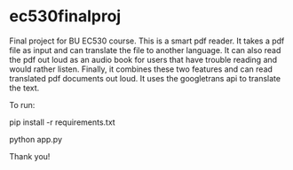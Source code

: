 # ec530finalproj

Final project for BU EC530 course. This is a smart pdf reader. It takes a pdf file as input and can translate the file to another language. It can also read the pdf out loud as an audio book for users that have trouble reading and would rather listen. Finally, it combines these two features and can read translated pdf documents out loud. It uses the googletrans api to translate the text. 

To run: 

pip install -r requirements.txt 

python app.py 

Thank you!
